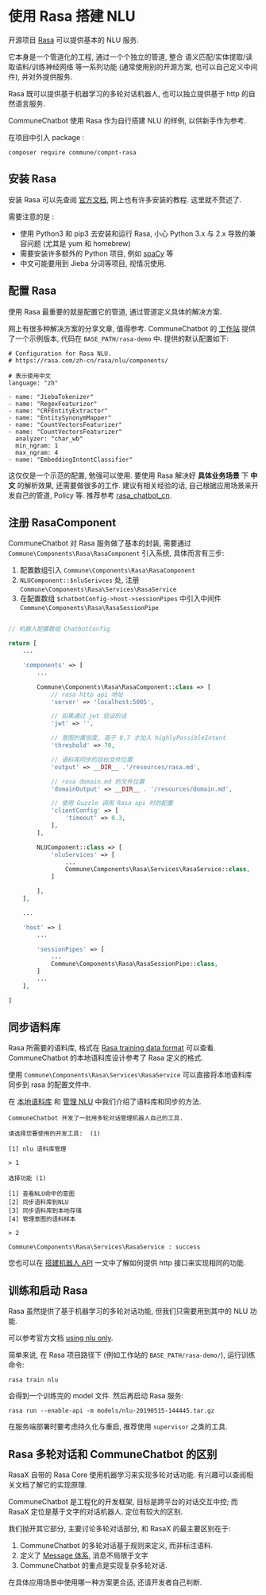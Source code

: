 # 使用 Rasa 搭建 NLU

开源项目 [Rasa](https://rasa.com/) 可以提供基本的 NLU 服务.

它本身是一个管道化的工程, 通过一个个独立的管道, 整合 语义匹配/实体提取/读取语料/训练神经网络 等一系列功能 (通常使用别的开源方案, 也可以自己定义中间件), 并对外提供服务.

Rasa 既可以提供基于机器学习的多轮对话机器人, 也可以独立提供基于 http 的自然语言服务.

CommuneChatbot 使用 Rasa 作为自行搭建 NLU 的样例, 以供新手作为参考.

在项目中引入 package :

```
composer require commune/compnt-rasa
```

## 安装 Rasa

安装 Rasa 可以先查阅 [官方文档](https://rasa.com/zh-cn/rasa/user-guide/installation/), 网上也有许多安装的教程. 这里就不赘述了.

需要注意的是 :

- 使用 Python3 和 pip3 去安装和运行 Rasa, 小心 Python 3.x 与 2.x 导致的兼容问题 (尤其是 yum 和 homebrew)
- 需要安装许多额外的 Python 项目, 例如 [spaCy](https://spacy.io/) 等
- 中文可能要用到 Jieba 分词等项目, 视情况使用.

## 配置 Rasa

使用 Rasa 最重要的就是配置它的管道, 通过管道定义具体的解决方案.

网上有很多种解决方案的分享文章, 值得参考. CommuneChatbot 的 [工作站](https://github.com/thirdgerb/studio-hyperf) 提供了一个示例版本,
代码在 ```BASE_PATH/rasa-demo``` 中. 提供的默认配置如下:

```
# Configuration for Rasa NLU.
# https://rasa.com/zh-cn/rasa/nlu/components/

# 表示使用中文
language: "zh"

- name: "JiebaTokenizer"
- name: "RegexFeaturizer"
- name: "CRFEntityExtractor"
- name: "EntitySynonymMapper"
- name: "CountVectorsFeaturizer"
- name: "CountVectorsFeaturizer"
  analyzer: "char_wb"
  min_ngram: 1
  max_ngram: 4
- name: "EmbeddingIntentClassifier"
```

这仅仅是一个示范的配置, 勉强可以使用.
要使用 Rasa 解决好 __具体业务场景__ 下 __中文__ 的解析效果,
还需要做很多的工作.
建议有相关经验的话, 自己根据应用场景来开发自己的管道, Policy 等.
推荐参考 [rasa_chatbot_cn](https://github.com/GaoQ1/rasa_chatbot_cn).


## 注册 RasaComponent

CommuneChatbot 对 Rasa 服务做了基本的封装, 需要通过 ```Commune\Components\Rasa\RasaComponent``` 引入系统, 具体而言有三步:

1. 配置数组引入 ```Commune\Components\Rasa\RasaComponent```
1. ```NLUComponent::$nluSerivces``` 处, 注册```Commune\Components\Rasa\Services\RasaService```
1. 在配置数组 ```$chatbotConfig->host->sessionPipes``` 中引入中间件```Commune\Components\Rasa\RasaSessionPipe```

```php

// 机器人配置数组 ChatbotConfig

return [
    ...

    'components' => [
        ...

        Commune\Components\Rasa\RasaComponent::class => [
            // rasa http api 地址
            'server' => 'localhost:5005',

            // 如果通过 jwt 验证的话
            'jwt' => '',

            // 意图的置信度, 高于 0.7 才加入 highlyPossibleIntent
            'threshold' => 70,

            // 语料库同步的目标文件位置
            'output' => __DIR__ .'/resources/rasa.md',

            // rasa domain.md 的文件位置
            'domainOutput' => __DIR__ . '/resources/domain.md',

            // 使用 Guzzle 调用 Rasa api 时的配置
            'clientConfig' => [
                'timeout' => 0.3,
            ],
        ],

        NLUComponent::class => [
            'nluServices' => [
                ...
                Commune\Components\Rasa\Services\RasaService::class,
            ]

        ],
    ],

    ...

    'host' => [
        ...

        'sessionPipes' => [
            ...
            Commune\Components\Rasa\RasaSessionPipe::class,
        ]
        ...
    ],

]
```

## 同步语料库

Rasa 所需要的语料库, 格式在 [Rasa training data format](https://rasa.com/zh-cn/rasa/nlu/training-data-format/) 可以查看.
CommuneChatbot 的本地语料库设计参考了 Rasa 定义的格式.

使用 ```Commune\Components\Rasa\Services\RasaService``` 可以直接将本地语料库同步到 rasa 的配置文件中.

在 [本地语料库](/zh-cn/nlu/corpus.md) 和 [管理 NLU](/zh-cn/nlu/manager.md) 中我们介绍了语料库和同步的方法.

```
CommuneChatbot 开发了一批用多轮对话管理机器人自己的工具.

请选择您要使用的开发工具:  (1)

[1] nlu 语料库管理

> 1

选择功能 (1)

[1] 查看NLU命中的意图
[2] 同步语料库到NLU
[3] 同步语料库到本地存储
[4] 管理意图的语料样本

> 2

Commune\Components\Rasa\Services\RasaService : success
```

您也可以在 [搭建机器人 API](/zh-cn/setup/api.md) 一文中了解如何提供 http 接口来实现相同的功能.

## 训练和启动 Rasa

Rasa 虽然提供了基于机器学习的多轮对话功能, 但我们只需要用到其中的 NLU 功能.

可以参考官方文档 [using nlu only](https://rasa.com/zh-cn/rasa/nlu/using-nlu-only/).

简单来说, 在 Rasa 项目路径下 (例如工作站的 ```BASE_PATH/rasa-demo/```), 运行训练命令:

```
rasa train nlu
```

会得到一个训练完的 model 文件. 然后再启动 Rasa 服务:

```
rasa run --enable-api -m models/nlu-20190515-144445.tar.gz
```

在服务端部署时要考虑持久化与重启, 推荐使用 ```supervisor``` 之类的工具.

## Rasa 多轮对话和 CommuneChatbot 的区别

RasaX 自带的 Rasa Core 使用机器学习来实现多轮对话功能. 有兴趣可以查阅相关文档了解它的实现原理.

CommuneChatbot 是工程化的开发框架, 目标是跨平台的对话交互中控; 而 RasaX 定位是基于文字的对话机器人. 定位有较大的区别.

我们抛开其它部分, 主要讨论多轮对话部分, 和 RasaX 的最主要区别在于:

1. CommuneChatbot 的多轮对话基于规则来定义, 而非标注语料.
1. 定义了 [Message 体系](/zh-cn/engineer/messages.md), 消息不局限于文字
1. CommuneChatbot 的重点是实现复杂多轮对话.

在具体应用场景中使用哪一种方案更合适, 还请开发者自己判断.
